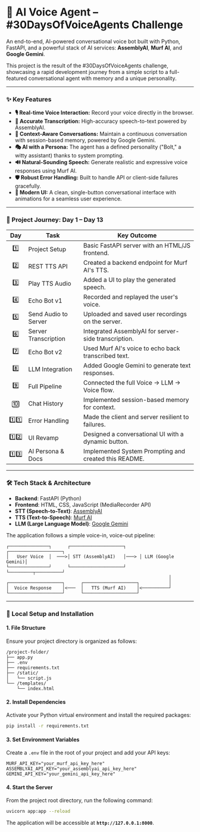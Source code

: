 # 🎤 AI Voice Agent – #30DaysOfVoiceAgents Challenge

An end-to-end, AI-powered conversational voice bot built with Python, FastAPI, and a powerful stack of AI services: **AssemblyAI**, **Murf AI**, and **Google Gemini**.

This project is the result of the #30DaysOfVoiceAgents challenge, showcasing a rapid development journey from a simple script to a full-featured conversational agent with memory and a unique personality.

---

### ✨ Key Features

- **🎙️ Real-time Voice Interaction:** Record your voice directly in the browser.
- **📝 Accurate Transcription:** High-accuracy speech-to-text powered by AssemblyAI.
- **🧠 Context-Aware Conversations:** Maintain a continuous conversation with session-based memory, powered by Google Gemini.
- **🎭 AI with a Persona:** The agent has a defined personality ("Bolt," a witty assistant) thanks to system prompting.
- **🔊 Natural-Sounding Speech:** Generate realistic and expressive voice responses using Murf AI.
- **🛡️ Robust Error Handling:** Built to handle API or client-side failures gracefully.
- **🎨 Modern UI:** A clean, single-button conversational interface with animations for a seamless user experience.

---

### 📅 Project Journey: Day 1 – Day 13

| Day  | Task                 | Key Outcome                                           |
| :--: | -------------------- | ----------------------------------------------------- |
|  1️⃣  | Project Setup        | Basic FastAPI server with an HTML/JS frontend.        |
|  2️⃣  | REST TTS API         | Created a backend endpoint for Murf AI's TTS.         |
|  3️⃣  | Play TTS Audio       | Added a UI to play the generated speech.              |
|  4️⃣  | Echo Bot v1          | Recorded and replayed the user's voice.               |
|  5️⃣  | Send Audio to Server | Uploaded and saved user recordings on the server.     |
|  6️⃣  | Server Transcription | Integrated AssemblyAI for server-side transcription.  |
|  7️⃣  | Echo Bot v2          | Used Murf AI's voice to echo back transcribed text.   |
|  8️⃣  | LLM Integration      | Added Google Gemini to generate text responses.       |
|  9️⃣  | Full Pipeline        | Connected the full Voice → LLM → Voice flow.          |
|  🔟  | Chat History         | Implemented session-based memory for context.         |
| 1️⃣1️⃣ | Error Handling       | Made the client and server resilient to failures.     |
| 1️⃣2️⃣ | UI Revamp            | Designed a conversational UI with a dynamic button.   |
| 1️⃣3️⃣ | AI Persona & Docs    | Implemented System Prompting and created this README. |

---

### 🛠️ Tech Stack & Architecture

- **Backend**: FastAPI (Python)
- **Frontend**: HTML, CSS, JavaScript (MediaRecorder API)
- **STT (Speech-to-Text)**: [AssemblyAI](https://www.assemblyai.com/)
- **TTS (Text-to-Speech)**: [Murf AI](https://murf.ai/)
- **LLM (Large Language Model)**: [Google Gemini](https://ai.google.dev/)

The application follows a simple voice-in, voice-out pipeline:

```plaintext
┌───────────────┐      ┌────────────────────┐      ┌────────────────────┐
│   User Voice  │  ───>│ STT (AssemblyAI)   │───> │ LLM (Google Gemini)│
└───────────────┘      └────────────────────┘      └─────────┬──────────┘
                                                             │
┌────────────────────┐      ┌────────────────────┐           │
│  Voice Response    │<───  │   TTS (Murf AI)    │<──────────┘
└────────────────────┘      └────────────────────┘
```

---

### 🚀 Local Setup and Installation

#### 1. File Structure

Ensure your project directory is organized as follows:

```
/project-folder/
├── app.py
├── .env
├── requirements.txt
├── /static/
│   └── script.js
└── /templates/
    └── index.html
```

#### 2. Install Dependencies

Activate your Python virtual environment and install the required packages:

```bash
pip install -r requirements.txt
```

#### 3. Set Environment Variables

Create a `.env` file in the root of your project and add your API keys:

```
MURF_API_KEY="your_murf_api_key_here"
ASSEMBLYAI_API_KEY="your_assemblyai_api_key_here"
GEMINI_API_KEY="your_gemini_api_key_here"
```

#### 4. Start the Server

From the project root directory, run the following command:

```bash
uvicorn app:app --reload
```

The application will be accessible at **`http://127.0.0.1:8000`**.
